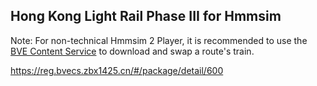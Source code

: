 ## Hong Kong Light Rail Phase III for Hmmsim
Note: For non-technical Hmmsim 2 Player, it is recommended to use the [BVE Content Service](https://bvecs.zbx1425.cn) to download and swap a route's train.

https://reg.bvecs.zbx1425.cn/#/package/detail/600